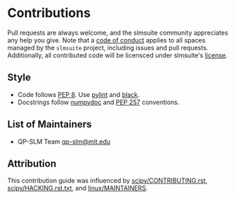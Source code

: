 # Contributions

Pull requests are always welcome, and the slmsuite community appreciates any help you give.
Note that a [code of conduct](https://github.mit.edu/cpanuski/qp-slm/blob/integration-formatting/CODE_OF_CONDUCT.md)
applies to all spaces managed by the ``slmsuite`` project, including issues and pull requests.
Additionally, all contributed code will be licensced under slmsuite's
[license](https://github.mit.edu/cpanuski/qp-slm/blob/integration-formatting/LICENSE).

## Style

- Code follows [PEP 8](https://peps.python.org/pep-0008/).
  Use [pylint](https://pylint.org) and [black](https://black.readthedocs.io/en/stable/index.html).
- Docstrings follow [numpydoc](https://numpydoc.readthedocs.io/en/latest/format.html)
  and [PEP 257](https://www.python.org/dev/peps/pep-0257/#specification) conventions.

## List of Maintainers

- QP-SLM Team <qp-slm@mit.edu>

## Attribution

This contribution guide was influenced by
[scipy/CONTRIBUTING.rst](https://github.com/scipy/scipy/blob/main/CONTRIBUTING.rst),
[scipy/HACKING.rst.txt](https://github.com/scipy/scipy/blob/main/HACKING.rst.txt),
and [linux/MAINTAINERS](https://github.com/torvalds/linux/blob/master/MAINTAINERS).